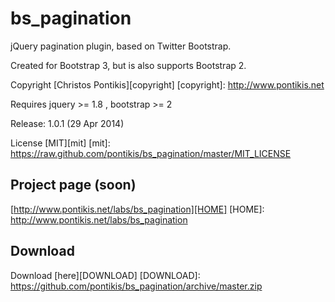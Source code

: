 bs_pagination
==============

jQuery pagination plugin, based on Twitter Bootstrap.

Created for Bootstrap 3, but is also supports Bootstrap 2.

Copyright [Christos Pontikis][copyright]
[copyright]: http://www.pontikis.net

Requires jquery >= 1.8 , bootstrap >= 2

Release: 1.0.1 (29 Apr 2014)

License [MIT][mit]
[mit]: https://raw.github.com/pontikis/bs_pagination/master/MIT_LICENSE


Project page (soon)
-----------
[http://www.pontikis.net/labs/bs_pagination][HOME]
[HOME]: http://www.pontikis.net/labs/bs_pagination


Download
--------
Download [here][DOWNLOAD]
[DOWNLOAD]: https://github.com/pontikis/bs_pagination/archive/master.zip